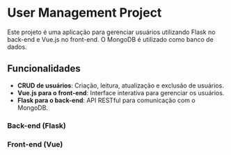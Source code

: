 
# User Management Project

Este projeto é uma aplicação para gerenciar usuários utilizando Flask no back-end e Vue.js no front-end. O MongoDB é utilizado como banco de dados.

## Funcionalidades

- **CRUD de usuários**: Criação, leitura, atualização e exclusão de usuários.
- **Vue.js para o front-end**: Interface interativa para gerenciar os usuários.
- **Flask para o back-end**: API RESTful para comunicação com o MongoDB.

### Back-end (Flask)

### Front-end (Vue)

